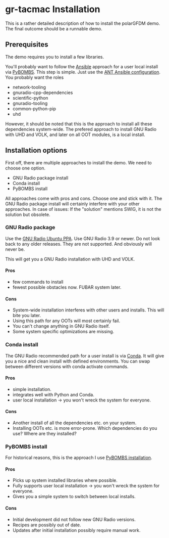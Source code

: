 # gr-tacmac Installation

This is a rather detailed description of how to install the polarGFDM demo.
The final outcome should be a runnable demo.

## Prerequisites
The demo requires you to install a few libraries.

You'll probably want to follow the [Ansible](https://www.ansible.com/) approach for a user local install via [PyBOMBS](https://github.com/gnuradio/pybombs).
This step is simple. Just use the [ANT Ansible configuration](https://github.com/ant-uni-bremen/ansible).
You probably want the roles

- network-tooling
- gnuradio-cpp-dependencies
- scientific-python
- gnuradio-tooling
- common-python-pip
- uhd

However, it should be noted that this is the approach to install all these dependencies system-wide.
The prefered approach to install GNU Radio with UHD and VOLK, and later on all OOT modules, is a local install.

## Installation options

First off, there are multiple approaches to install the demo.
We need to choose one option.

- GNU Radio package install
- Conda install
- PyBOMBS install

All approaches come with pros and cons. Choose one and stick with it. The GNU Radio package install will certainly interfere with your other approaches.
In case of issues: If the "solution" mentions SWIG, it is not the solution but obsolete.

### GNU Radio package

Use the [GNU Radio Ubuntu PPA](https://wiki.gnuradio.org/index.php/InstallingGR#Ubuntu_PPA_Installation).
Use GNU Radio 3.9 or newer. Do not look back to any older releases. They are not supported. And obviously will never be.

This will get you a GNU Radio installation with UHD and VOLK.

#### Pros

- few commands to install
- fewest possible obstacles now. FUBAR system later.

#### Cons

- System-wide installation interferes with other users and installs. This will bite you later.
- Using this path for any OOTs will most certainly fail.
- You can't change anything in GNU Radio itself.
- Some system specific optimizations are missing.

### Conda install

The GNU Radio recommended path for a user install is via [Conda](https://wiki.gnuradio.org/index.php/CondaInstall).
It will give you a nice and clean install with defined environments.
You can swap between different versions with conda activate commands.


#### Pros

- simple installation.
- integrates well with Python and Conda.
- user local installation -> you won't wreck the system for everyone.

#### Cons

- Another install of all the dependencies etc. on your system.
- Installing OOTs etc. is more error-prone. Which dependencies do you use? Where are they installed?



### PyBOMBS install

For historical reasons, this is the approach I use [PyBOMBS installation](https://github.com/gnuradio/pybombs).

#### Pros

- Picks up system installed libraries where possible.
- Fully supports user local installation -> you won't wreck the system for everyone.
- Gives you a simple system to switch between local installs.

#### Cons

- Initial development did not follow new GNU Radio versions.
- Recipes are possibly out of date.
- Updates after initial installation possibly require manual work.

